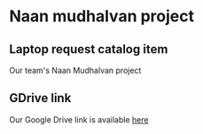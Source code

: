 # Naan mudhalvan project  

## Laptop request catalog item  
Our team's Naan Mudhalvan project  

## GDrive link  
Our Google Drive link is available [here](https://drive.google.com/drive/folders/1QhPPBjS5IWd64-RK9eCVn92m8ap3-KjS?usp=drive_link)
